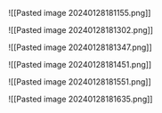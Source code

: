 
![[Pasted image 20240128181155.png]]


![[Pasted image 20240128181302.png]]


![[Pasted image 20240128181347.png]]


![[Pasted image 20240128181451.png]]


![[Pasted image 20240128181551.png]]

![[Pasted image 20240128181635.png]]

